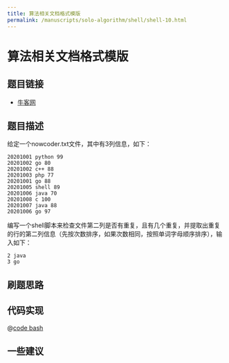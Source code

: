 ```yaml
---
title: 算法相关文档格式模版
permalink: /manuscripts/solo-algorithm/shell/shell-10.html
---
```

# 算法相关文档格式模版

## 题目链接

- [牛客网](https://www.nowcoder.com/share/jump/8484115461699868200977)

## 题目描述

给定一个nowcoder.txt文件，其中有3列信息，如下：

```text
20201001 python 99
20201002 go 80
20201002 c++ 88
20201003 php 77
20201001 go 88
20201005 shell 89
20201006 java 70
20201008 c 100
20201007 java 88
20201006 go 97
```

编写一个shell脚本来检查文件第二列是否有重复，且有几个重复，并提取出重复的行的第二列信息（先按次数排序，如果次数相同，按照单词字母顺序排序），输入如下：

```text
2 java
3 go
```

## 刷题思路

## 代码实现

@[code bash](@algorithm/shell/shell-1.sh)

## 一些建议

